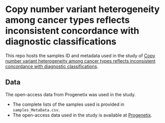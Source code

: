# Copy number variant heterogeneity among cancer types reflects inconsistent concordance with diagnostic classifications

This repo hosts the samples ID and metadata used in the study of [Copy number variant heterogeneity among cancer types reflects inconsistent concordance with diagnostic classifications](https://www.biorxiv.org/content/10.1101/2021.03.01.433348v1).

## Data 
The open-access data from Progenetix was used in the study.

 - The complete lists of the samples used is provided in ```samples_MetaData.csv```.
 - The open-access data used in the study is available at [Progenetix](https://progenetix.org/progenetix-cohorts/carrio-2021-heterogeneity/).
